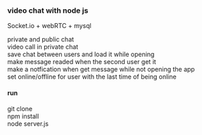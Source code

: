 <h3> video chat with node js </h3>
Socket.io + webRTC + mysql

private and public chat <br>
video call in private chat <br>
save chat between users and load it while opening <br>
make message readed when the second user get it <br>
make a notfication when get message while not opening the app <br>
set online/offline for user with the last time of being online <br>

<h4> run </h4>
git clone <br>
npm install <br>
node server.js <br>
